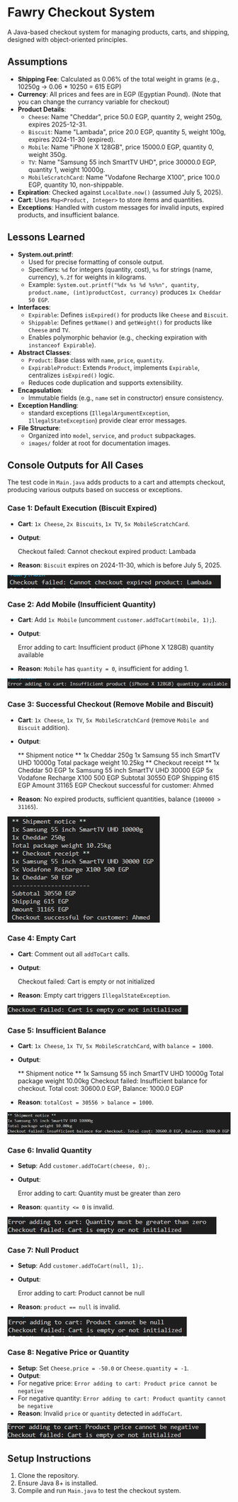 # Fawry Checkout System

A Java-based checkout system for managing products, carts, and shipping, designed with object-oriented principles.

## Assumptions
- **Shipping Fee**: Calculated as 0.06% of the total weight in grams (e.g., 10250g → 0.06 * 10250 = 615 EGP)
- **Currency**: All prices and fees are in EGP (Egyptian Pound). (Note that you can change the currancy variable for checkout)
- **Product Details**:
  - `Cheese`: Name "Cheddar", price 50.0 EGP, quantity 2, weight 250g, expires 2025-12-31.
  - `Biscuit`: Name "Lambada", price 20.0 EGP, quantity 5, weight 100g, expires 2024-11-30 (expired).
  - `Mobile`: Name "iPhone X 128GB", price 15000.0 EGP, quantity 0, weight 350g.
  - `TV`: Name "Samsung 55 inch SmartTV UHD", price 30000.0 EGP, quantity 1, weight 10000g.
  - `MobileScratchCard`: Name "Vodafone Recharge X100", price 100.0 EGP, quantity 10, non-shippable.
- **Expiration**: Checked against `LocalDate.now()` (assumed July 5, 2025).
- **Cart**: Uses `Map<Product, Integer>` to store items and quantities.
- **Exceptions**: Handled with custom messages for invalid inputs, expired products, and insufficient balance.

## Lessons Learned
- **System.out.printf**:
  - Used for precise formatting of console output.
  - Specifiers: `%d` for integers (quantity, cost), `%s` for strings (name, currency), `%.2f` for weights in kilograms.
  - Example: `System.out.printf("%dx %s %d %s%n", quantity, product.name, (int)productCost, currancy)` produces `1x Cheddar 50 EGP`.
- **Interfaces**:
  - `Expirable`: Defines `isExpired()` for products like `Cheese` and `Biscuit`.
  - `Shippable`: Defines `getName()` and `getWeight()` for products like `Cheese` and `TV`.
  - Enables polymorphic behavior (e.g., checking expiration with `instanceof Expirable`).
- **Abstract Classes**:
  - `Product`: Base class with `name`, `price`, `quantity`.
  - `ExpirableProduct`: Extends `Product`, implements `Expirable`, centralizes `isExpired()` logic.
  - Reduces code duplication and supports extensibility.
- **Encapsulation**:
  - Immutable fields (e.g., `name` set in constructor) ensure consistency.
- **Exception Handling**:
  - standard exceptions (`IllegalArgumentException`, `IllegalStateException`) provide clear error messages.
- **File Structure**:
  - Organized into `model`, `service`, and `product` subpackages.
  - `images/` folder at root for documentation images.

## Console Outputs for All Cases
The test code in `Main.java` adds products to a cart and attempts checkout, producing various outputs based on success or exceptions.

### Case 1: Default Execution (Biscuit Expired)
- **Cart**: `1x Cheese`, `2x Biscuits`, `1x TV`, `5x MobileScratchCard`.
- **Output**:

  Checkout failed: Cannot checkout expired product: Lambada
- **Reason**: `Biscuit` expires on 2024-11-30, which is before July 5, 2025.

![Expired Product Error](images/expired_product_error.png "Checkout failed due to expired Biscuit")

### Case 2: Add Mobile (Insufficient Quantity)
- **Cart**: Add `1x Mobile` (uncomment `customer.addToCart(mobile, 1);`).
- **Output**:

  Error adding to cart: Insufficient product (iPhone X 128GB) quantity available
- **Reason**: `Mobile` has `quantity = 0`, insufficient for adding 1.

![Insufficient Quantity Error](images/insufficient_quantity_error.png "Error adding Mobile to cart")

### Case 3: Successful Checkout (Remove Mobile and Biscuit)
- **Cart**: `1x Cheese`, `1x TV`, `5x MobileScratchCard` (remove `Mobile and Biscuit` addition).
- **Output**:

  ** Shipment notice **  1x Cheddar 250g  1x Samsung 55 inch SmartTV UHD 10000g  Total package weight 10.25kg  ** Checkout receipt **  1x Cheddar 50 EGP  1x Samsung 55 inch SmartTV UHD 30000 EGP  5x Vodafone Recharge X100 500 EGP
  Subtotal 30550 EGP  Shipping 615 EGP  Amount 31165 EGP  Checkout successful for customer: Ahmed
- **Reason**: No expired products, sufficient quantities, balance (`100000 > 31165`).

![Successful Checkout](images/successful_checkout.png "Successful checkout output")

### Case 4: Empty Cart
- **Cart**: Comment out all `addToCart` calls.
- **Output**:

  Checkout failed: Cart is empty or not initialized
- **Reason**: Empty cart triggers `IllegalStateException`.

![Empty Cart Error](images/empty_cart_error.png "Checkout failed due to empty cart")

### Case 5: Insufficient Balance
- **Cart**: `1x Cheese`, `1x TV`, `5x MobileScratchCard`, with `balance = 1000`.
- **Output**:

  ** Shipment notice ** 1x Samsung 55 inch SmartTV UHD 10000g  Total package weight 10.00kg  Checkout failed: Insufficient balance for checkout. Total cost: 30600.0 EGP, Balance: 1000.0 EGP
- **Reason**: `totalCost = 30556 > balance = 1000`.

![Insufficient Balance Error](images/insufficient_balance_error.png "Checkout failed due to insufficient balance")

### Case 6: Invalid Quantity
- **Setup**: Add `customer.addToCart(cheese, 0);`.
- **Output**:

  Error adding to cart: Quantity must be greater than zero
- **Reason**: `quantity <= 0` is invalid.

![Invalid Quantity Error](images/invalid_quantity_error.png "Error adding invalid quantity")

### Case 7: Null Product
- **Setup**: Add `customer.addToCart(null, 1);`.
- **Output**:

  Error adding to cart: Product cannot be null
- **Reason**: `product == null` is invalid.

![Null Product Error](images/null_product_error.png "Error adding null product")


### Case 8: Negative Price or Quantity
- **Setup**: Set `Cheese.price = -50.0` or `Cheese.quantity = -1`.
- **Output**:
- For negative price: `Error adding to cart: Product price cannot be negative`
- For negative quantity: `Error adding to cart: Product quantity cannot be negative`
- **Reason**: Invalid `price` or `quantity` detected in `addToCart`.

![Negative Price/Quantity Error](images/negative_price_quantity_error.png "Error adding product with negative price or quantity")

## Setup Instructions
1. Clone the repository.
2. Ensure Java 8+ is installed.
3. Compile and run `Main.java` to test the checkout system.
